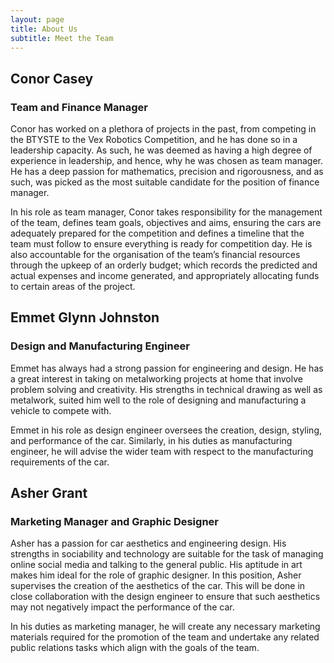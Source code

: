 ```yaml
---
layout: page
title: About Us
subtitle: Meet the Team
---
```


## Conor Casey
### Team and Finance Manager

Conor has worked on a plethora of projects in the past, from competing in the BTYSTE to the Vex Robotics Competition, and he has done so in a leadership capacity. As such, he was deemed as having a high degree of experience in leadership, and hence, why he was chosen as team manager. He has a deep passion for mathematics, precision and rigorousness, and as such, was picked as the most suitable candidate for the position of finance manager. 

In his role as team manager, Conor takes responsibility for the management of the team, defines team goals, objectives and aims, ensuring the cars are adequately prepared for the competition and defines a timeline that the team must follow to ensure everything is ready for competition day. He is also accountable for the organisation of the team’s financial resources through the upkeep of an orderly budget; which records the predicted and actual expenses and income generated, and appropriately allocating funds to certain areas of the project.

## Emmet Glynn Johnston
### Design and Manufacturing Engineer
Emmet has always had a strong passion for engineering and design. He has a great interest in taking on metalworking projects at home that involve problem solving and creativity. His strengths in technical drawing as well as metalwork, suited him well to the role of designing and manufacturing a vehicle to compete with. 

Emmet in his role as design engineer oversees the
creation, design, styling, and performance of the car. Similarly, in his duties as manufacturing engineer, he will advise the wider team with respect to the manufacturing requirements of the car.

## Asher Grant
### Marketing Manager and Graphic Designer
Asher has a passion for car aesthetics and engineering design. His strengths in sociability and technology are suitable for the task of managing online social media and talking to the general public. His aptitude in art makes him ideal for the role of graphic designer. In this position, Asher supervises the creation of the aesthetics of the car. This will be done in close collaboration with the design engineer to ensure that such aesthetics may not negatively impact the performance of the car. 

In his duties as marketing manager, he will create any necessary marketing materials required for the promotion of the team and undertake any related public relations tasks which align with the goals of the team.
